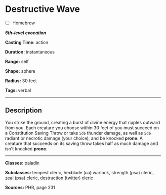 # Destructive Wave

- [ ] Homebrew

***5th-level evocation***

**Casting Time:** action

**Duration:** instantaneous

**Range:** self

**Shape:** sphere

**Radius:** 30 feet

**Tags:** verbal

---

## Description
You strike the ground, creating a burst of divine energy that ripples outward from you.
Each creature you choose within 30 feet of you must succeed on a Constitution Saving Throw or take `5d6` thunder damage, as well as `5d6` radiant or necrotic damage (your choice), and be knocked **prone**.
A creature that succeeds on its saving throw takes half as much damage and isn't knocked **prone**.

---

**Classes:** paladin

**Subclasses:** tempest cleric, hexblade (ua) warlock, strength (psa) cleric, zeal (psa) cleric, destruction (twitter) cleric

**Sources:** PHB, page 231
